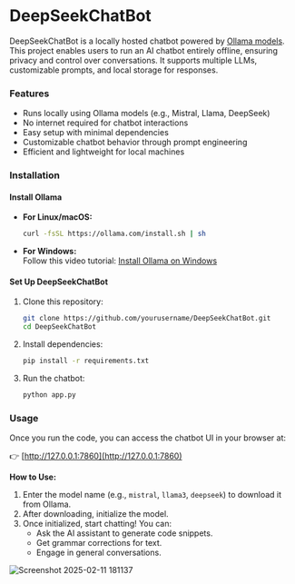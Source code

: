 # DeepSeekChatBot  

DeepSeekChatBot is a locally hosted chatbot powered by [Ollama models](https://ollama.com/). This project enables users to run an AI chatbot entirely offline, ensuring privacy and control over conversations. It supports multiple LLMs, customizable prompts, and local storage for responses.  

### Features  
- Runs locally using Ollama models (e.g., Mistral, Llama, DeepSeek)  
- No internet required for chatbot interactions  
- Easy setup with minimal dependencies  
- Customizable chatbot behavior through prompt engineering  
- Efficient and lightweight for local machines  

### Installation  

#### Install Ollama  
- **For Linux/macOS:**  
  ```bash
  curl -fsSL https://ollama.com/install.sh | sh
  ```  
- **For Windows:**  
  Follow this video tutorial: [Install Ollama on Windows](https://youtu.be/npKenRQkkGU?si=tTV9AwUQjW8Qr7qH)  

#### Set Up DeepSeekChatBot  
1. Clone this repository:  
   ```bash
   git clone https://github.com/yourusername/DeepSeekChatBot.git
   cd DeepSeekChatBot
   ```  
2. Install dependencies:  
   ```bash
   pip install -r requirements.txt
   ```  
3. Run the chatbot:  
   ```bash
   python app.py
   ```  

### Usage  
Once you run the code, you can access the chatbot UI in your browser at:  

👉 [http://127.0.0.1:7860](http://127.0.0.1:7860)  

**How to Use:**  
1. Enter the model name (e.g., `mistral`, `llama3`, `deepseek`) to download it from Ollama.  
2. After downloading, initialize the model.  
3. Once initialized, start chatting! You can:  
   - Ask the AI assistant to generate code snippets.  
   - Get grammar corrections for text.  
   - Engage in general conversations.
  
![Screenshot 2025-02-11 181137](https://github.com/user-attachments/assets/8cd80743-bd6e-492c-b85a-732bfe05225b)
